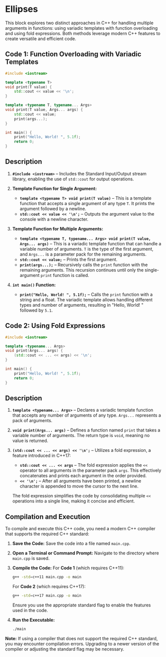 # Ellipses
This block explores two distinct approaches in C++ for handling multiple arguments in functions: using variadic templates with function overloading and using fold expressions. Both methods leverage modern C++ features to create versatile and efficient code.

## Code 1: Function Overloading with Variadic Templates
```cpp
#include <iostream>

template <typename T>
void print(T value) {
    std::cout << value << '\n';
}

template <typename T, typename... Args>
void print(T value, Args... args) {
    std::cout << value;
    print(args...);
}

int main() {
    print("Hello, World! ", 5.1f);
    return 0;
}
```

## Description
1. **`#include <iostream>`** – Includes the Standard Input/Output stream library, enabling the use of `std::cout` for output operations.

2. **Template Function for Single Argument:**
   - **`template <typename T> void print(T value)`** – This is a template function that accepts a single argument of any type `T`. It prints the argument followed by a newline.
   - **`std::cout << value << '\n';`** – Outputs the argument value to the console with a newline character.

3. **Template Function for Multiple Arguments:**
   - **`template <typename T, typename... Args> void print(T value, Args... args)`** – This is a variadic template function that can handle a variable number of arguments. `T` is the type of the first argument, and `Args...` is a parameter pack for the remaining arguments.
   - **`std::cout << value;`** – Prints the first argument.
   - **`print(args...);`** – Recursively calls the `print` function with the remaining arguments. This recursion continues until only the single-argument `print` function is called.

4. **`int main()` Function:**
   - **`print("Hello, World! ", 5.1f);`** – Calls the `print` function with a string and a float. The variadic template allows handling different types and number of arguments, resulting in "Hello, World! " followed by `5.1`.

## Code 2: Using Fold Expressions
```cpp
#include <iostream>

template <typename... Args>
void print(Args... args) {
    (std::cout << ... << args) << '\n';
}

int main() {
    print("Hello, World! ", 5.1f);
    return 0;
}
```

## Description
1. **`template <typename... Args>`** – Declares a variadic template function that accepts any number of arguments of any type. `Args...` represents a pack of arguments.

2. **`void print(Args... args)`** – Defines a function named `print` that takes a variable number of arguments. The return type is `void`, meaning no value is returned.

3. **`(std::cout << ... << args) << '\n';`** – Utilizes a fold expression, a feature introduced in C++17:
   - **`std::cout << ... << args`** – The fold expression applies the `<<` operator to all arguments in the parameter pack `args`. This effectively concatenates and prints each argument in the order provided.
   - **`<< '\n';`** – After all arguments have been printed, a newline character is appended to move the cursor to the next line.

   The fold expression simplifies the code by consolidating multiple `<<` operations into a single line, making it concise and efficient.

## Compilation and Execution
To compile and execute this C++ code, you need a modern C++ compiler that supports the required C++ standard:

1. **Save the Code:** Save the code into a file named `main.cpp`.

2. **Open a Terminal or Command Prompt:** Navigate to the directory where `main.cpp` is saved.

3. **Compile the Code:**
   For **Code 1** (which requires C++11):
   ```bash
   g++ -std=c++11 main.cpp -o main
   ```

   For **Code 2** (which requires C++17):
   ```bash
   g++ -std=c++17 main.cpp -o main
   ```

   Ensure you use the appropriate standard flag to enable the features used in the code.

4. **Run the Executable:**
   ```bash
   ./main
   ```

**Note:** If using a compiler that does not support the required C++ standard, you may encounter compilation errors. Upgrading to a newer version of the compiler or adjusting the standard flag may be necessary.
